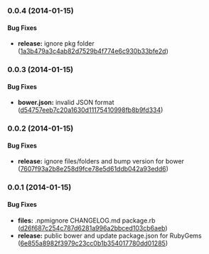 <a name="0.0.4"></a>
### 0.0.4 (2014-01-15)


#### Bug Fixes

* **release:** ignore pkg folder ([1a3b479a3c4ab82d7529b4f774e6c930b33bfe2d](git://github.com/tomchentw/ng-fire-alarm.git/commit/1a3b479a3c4ab82d7529b4f774e6c930b33bfe2d))


<a name="0.0.3"></a>
### 0.0.3 (2014-01-15)


#### Bug Fixes

* **bower.json:** invalid JSON format ([d54757eeb7c20a1630d11175410998fb8b9fd334](git://github.com/tomchentw/ng-fire-alarm.git/commit/d54757eeb7c20a1630d11175410998fb8b9fd334))


<a name="0.0.2"></a>
### 0.0.2 (2014-01-15)


#### Bug Fixes

* **release:** ignore files/folders and bump version for bower ([7607f93a2b8e258d9fce78e5d61ddb042a93edd6](git://github.com/tomchentw/ng-fire-alarm.git/commit/7607f93a2b8e258d9fce78e5d61ddb042a93edd6))


<a name="0.0.1"></a>
### 0.0.1 (2014-01-15)


#### Bug Fixes

* **files:** .npmignore CHANGELOG.md package.rb ([d26f687c254c787d6281a996a2bbced103cb6aeb](git://github.com/tomchentw/ng-fire-alarm.git/commit/d26f687c254c787d6281a996a2bbced103cb6aeb))
* **release:** public bower and update package.json for RubyGems ([6e855a8982f3979c23cc0b1b354017780dd01285](git://github.com/tomchentw/ng-fire-alarm.git/commit/6e855a8982f3979c23cc0b1b354017780dd01285))

